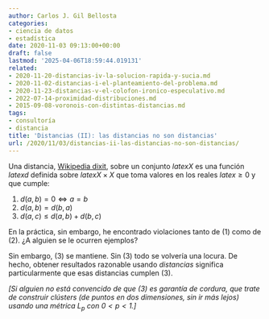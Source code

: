 ```yaml
---
author: Carlos J. Gil Bellosta
categories:
- ciencia de datos
- estadística
date: 2020-11-03 09:13:00+00:00
draft: false
lastmod: '2025-04-06T18:59:44.019131'
related:
- 2020-11-20-distancias-iv-la-solucion-rapida-y-sucia.md
- 2020-11-02-distancias-i-el-planteamiento-del-problema.md
- 2020-11-23-distancias-v-el-colofon-ironico-especulativo.md
- 2022-07-14-proximidad-distribuciones.md
- 2015-09-08-voronois-con-distintas-distancias.md
tags:
- consultoría
- distancia
title: 'Distancias (II): las distancias no son distancias'
url: /2020/11/03/distancias-ii-las-distancias-no-son-distancias/
---
```


Una distancia, [Wikipedia dixit](https://es.wikipedia.org/wiki/Distancia#Distancia_en_espacio_m%C3%A9trico), sobre un conjunto $latex X$ es una función $latex d$ definida sobre $latex X \times X$ que toma valores en los reales $latex \ge 0$ y que cumple:

  1. $d(a,b) = 0 \iff a = b$
  2. $d(a,b) = d(b,a)$
  3. $d(a,c) \le d(a, b) + d(b, c)$

En la práctica, sin embargo, he encontrado violaciones tanto de (1) como de (2). ¿A alguien se le ocurren ejemplos?

Sin embargo, (3) se mantiene. Sin (3) todo se volvería una locura. De hecho, obtener resultados razonable usando _distancias_ significa particularmente que esas distancias cumplen (3).


_[Si alguien no está convencido de que (3) es garantía de cordura, que trate de construir _clústers_ (de puntos en dos dimensiones, sin ir más lejos) usando una _métrica_ $L_p$ con $0 < p < 1$.]_